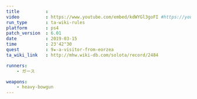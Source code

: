```yaml
---
title          :
video          : https://www.youtube.com/embed/kdWYGl3goFI #https://youtu.be/kdWYGl3goFI
run_type       : ta-wiki-rules
platform       : ps4
patch_version  : 6.01
date           : 2019-03-15
time           : 23'42"30
quest          : 9★-a-visitor-from-eorzea
ta_wiki_link   : http://mhw.wiki-db.com/solota/record/2484

runners:
    - ガース

weapons:
    - heavy-bowgun
---
```

